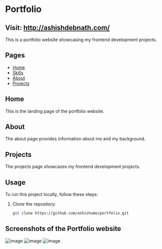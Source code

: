 # Portfolio
## Visit: http://ashishdebnath.com/
This is a portfolio website showcasing my frontend development projects.

## Pages

- [Home](#home)
- [Skills](#skills)
- [About](#about)
- [Projects](#projects)

## Home

This is the landing page of the portfolio website.

## About

The about page provides information about me and my background.


## Projects

The projects page showcases my frontend development projects.

## Usage

To run this project locally, follow these steps:

1. Clone the repository:

   ```bash
   git clone https://github.com/ashishume/portfolio.git

## Screenshots of the Portfolio website
![image](https://github.com/ashishume/portfolio/assets/21136600/045db08b-9173-49bf-af2a-0173c1fd3015)
![image](https://github.com/ashishume/portfolio/assets/21136600/a4bf311a-2c29-4c2b-b09a-932cc034e904)
![image](https://github.com/ashishume/portfolio/assets/21136600/a087dfc4-ffc4-4d60-85c4-b54eec246387)


